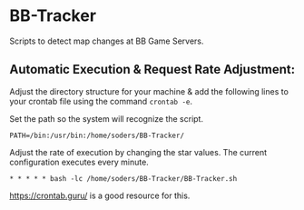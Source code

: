 # BB-Tracker
Scripts to detect map changes at BB Game Servers.

## Automatic Execution & Request Rate Adjustment:
Adjust the directory structure for your machine & add the following lines to your crontab file using the command ```crontab -e```.

Set the path so the system will recognize the script.

```PATH=/bin:/usr/bin:/home/soders/BB-Tracker/```

Adjust the rate of execution by changing the star values. The current configuration executes every minute.

```* * * * * bash -lc /home/soders/BB-Tracker/BB-Tracker.sh```

https://crontab.guru/ is a good resource for this.

